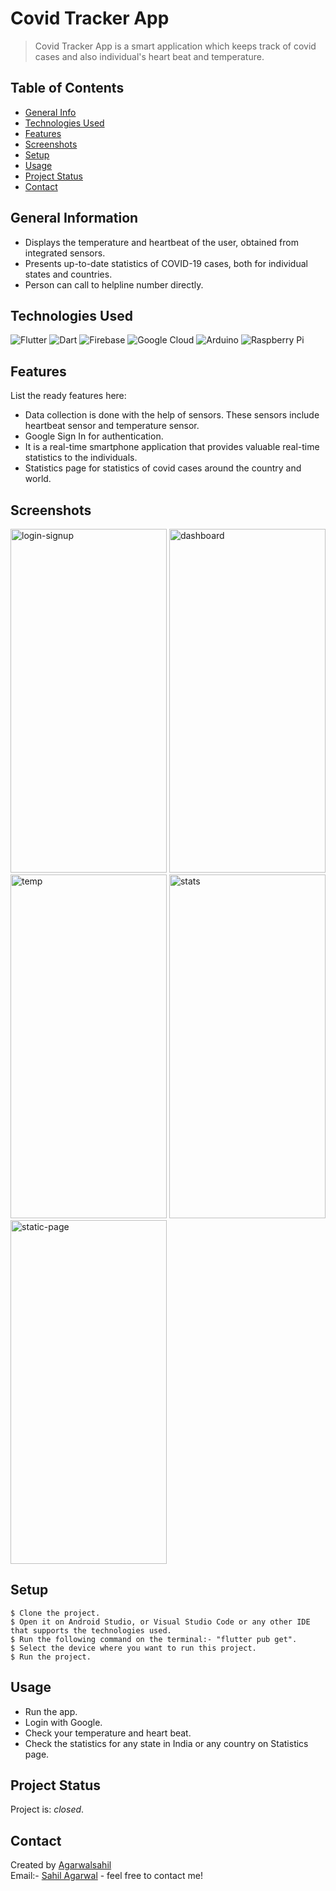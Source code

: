 # Covid Tracker App
> Covid Tracker App is a smart application which keeps track of covid cases and also individual's heart beat and temperature.

<!-- Download [_here_](https://drive.google.com/file/d/1nALdHAh__5MuBxalxemo1n4M3JkhJ5Wz/view?usp=sharing). If you have the project hosted somewhere, include the link here. -->

## Table of Contents
* [General Info](#general-information)
* [Technologies Used](#technologies-used)
* [Features](#features)
* [Screenshots](#screenshots)
* [Setup](#setup)
* [Usage](#usage)
* [Project Status](#project-status)
* [Contact](#contact)
<!-- * [License](#license) -->


## General Information
- Displays the temperature and heartbeat of the user, obtained from integrated sensors.
- Presents up-to-date statistics of COVID-19 cases, both for individual states and countries.
- Person can call to helpline number directly. 
<!-- You don't have to answer all the questions - just the ones relevant to your project. -->


## Technologies Used
![Flutter](https://img.shields.io/badge/Flutter-%2302569B.svg?style=for-the-badge&logo=Flutter&logoColor=white)
![Dart](https://img.shields.io/badge/dart-%230175C2.svg?style=for-the-badge&logo=dart&logoColor=white)
![Firebase](https://img.shields.io/badge/Firebase-039BE5?style=for-the-badge&logo=Firebase&logoColor=white)
![Google Cloud](https://img.shields.io/badge/GoogleCloud-%234285F4.svg?style=for-the-badge&logo=google-cloud&logoColor=white)
![Arduino](https://img.shields.io/badge/-Arduino-00979D?style=for-the-badge&logo=Arduino&logoColor=white)
![Raspberry Pi](https://img.shields.io/badge/-RaspberryPi-C51A4A?style=for-the-badge&logo=Raspberry-Pi)


## Features
List the ready features here:
* Data collection is done with the help of sensors. These sensors include heartbeat sensor and temperature sensor.
* Google Sign In for authentication.
* It is a real-time smartphone application that provides valuable real-time statistics to the individuals.
* Statistics page for statistics of covid cases around the country and world.


## Screenshots
<a href="https://ibb.co/71LZq69"><img src="https://i.ibb.co/87tfHSh/login-signup.jpg" alt="login-signup" border="0" width=250 height=550></a>
<a href="https://ibb.co/5sZCC93"><img src="https://i.ibb.co/ss7ccP4/dashboard.jpg" alt="dashboard" border="0" width=250 height=550></a>
<a href="https://ibb.co/sRs302q"><img src="https://i.ibb.co/c32TG1Q/temp.jpg" alt="temp" border="0" width=250 height=550></a>
<a href="https://ibb.co/fxwqVzt"><img src="https://i.ibb.co/kSC5Vs0/stats.jpg" alt="stats" border="0" width=250 height=550></a>
<a href="https://imgbb.com/"><img src="https://i.ibb.co/2875QB3/static-page.jpg" alt="static-page" border="0" width=250 height=550></a>
<!-- If you have screenshots you'd like to share, include them here. -->


## Setup
```
$ Clone the project.
$ Open it on Android Studio, or Visual Studio Code or any other IDE that supports the technologies used.
$ Run the following command on the terminal:- "flutter pub get".
$ Select the device where you want to run this project.
$ Run the project.
```


## Usage
- Run the app. 
- Login with Google.
- Check your temperature and heart beat.
- Check the statistics for any state in India or any country on Statistics page.


## Project Status
Project is: _closed_.

## Contact
Created by [Agarwalsahil](https://github.com/Agarwalsahil)   
Email:- [Sahil Agarwal](mailto:sahilagarwalajeetpura02@gmail.com) - feel free to contact me!


<!-- Optional -->
<!-- ## License -->
<!-- This project is open source and available under the [... License](). -->

<!-- You don't have to include all sections - just the one's relevant to your project -->